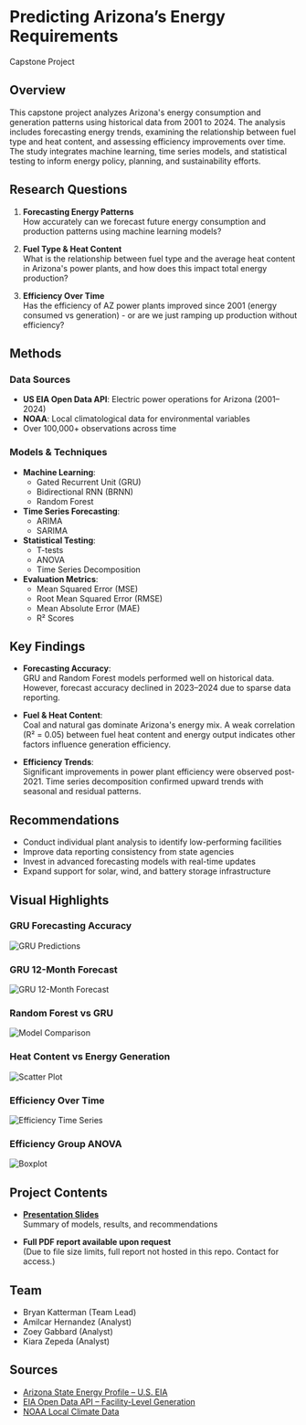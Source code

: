 # Predicting Arizona’s Energy Requirements
Capstone Project

## Overview
This capstone project analyzes Arizona's energy consumption and generation patterns using historical data from 2001 to 2024. The analysis includes forecasting energy trends, examining the relationship between fuel type and heat content, and assessing efficiency improvements over time. The study integrates machine learning, time series models, and statistical testing to inform energy policy, planning, and sustainability efforts.


## Research Questions

1. **Forecasting Energy Patterns**  
   How accurately can we forecast future energy consumption and production patterns using machine learning models?

2. **Fuel Type & Heat Content**  
   What is the relationship between fuel type and the average heat content in Arizona's power plants, and how does this impact total energy production?

3. **Efficiency Over Time**  
   Has the efficiency of AZ power plants improved since 2001 (energy consumed vs generation) - or are we just ramping up production without efficiency?


## Methods

### Data Sources
- **US EIA Open Data API**: Electric power operations for Arizona (2001–2024)
- **NOAA**: Local climatological data for environmental variables
- Over 100,000+ observations across time

### Models & Techniques
- **Machine Learning**:
  - Gated Recurrent Unit (GRU)
  - Bidirectional RNN (BRNN)
  - Random Forest
- **Time Series Forecasting**:
  - ARIMA
  - SARIMA
- **Statistical Testing**:
  - T-tests
  - ANOVA
  - Time Series Decomposition
- **Evaluation Metrics**:
  - Mean Squared Error (MSE)
  - Root Mean Squared Error (RMSE)
  - Mean Absolute Error (MAE)
  - R² Scores


## Key Findings

- **Forecasting Accuracy**:  
  GRU and Random Forest models performed well on historical data. However, forecast accuracy declined in 2023–2024 due to sparse data reporting.

- **Fuel & Heat Content**:  
  Coal and natural gas dominate Arizona's energy mix. A weak correlation (R² = 0.05) between fuel heat content and energy output indicates other factors influence generation efficiency.

- **Efficiency Trends**:  
  Significant improvements in power plant efficiency were observed post-2021. Time series decomposition confirmed upward trends with seasonal and residual patterns.


## Recommendations

- Conduct individual plant analysis to identify low-performing facilities
- Improve data reporting consistency from state agencies
- Invest in advanced forecasting models with real-time updates
- Expand support for solar, wind, and battery storage infrastructure

## Visual Highlights

### GRU Forecasting Accuracy
![GRU Predictions](GRUPredictions.jpg)

### GRU 12-Month Forecast
![GRU 12-Month Forecast](GRUForecast.jpg)

### Random Forest vs GRU
![Model Comparison](ModelComparison.jpg)

### Heat Content vs Energy Generation
![Scatter Plot](HeatandGeneration.jpg)

### Efficiency Over Time
![Efficiency Time Series](PlantEfficiency.jpg)

### Efficiency Group ANOVA
![Boxplot](GroupedEfficiency.jpg)


## Project Contents

- **[Presentation Slides](./DAT490_FinalPresentation.pptx)**  
  Summary of models, results, and recommendations

-  **Full PDF report available upon request**  
  (Due to file size limits, full report not hosted in this repo. Contact for access.)

## Team
- Bryan Katterman (Team Lead)  
- Amilcar Hernandez (Analyst)  
- Zoey Gabbard (Analyst)  
- Kiara Zepeda (Analyst)

## Sources

- [Arizona State Energy Profile – U.S. EIA](https://www.eia.gov/state/print.php?sid=AZ)  
- [EIA Open Data API – Facility-Level Generation](https://www.eia.gov/opendata/browser/electricity/facility-fuel?state=AZ)  
- [NOAA Local Climate Data](https://www.ncdc.noaa.gov/cdo-web/datatools/lcd)

